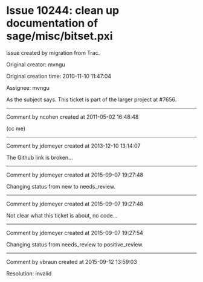 # Issue 10244: clean up documentation of sage/misc/bitset.pxi

Issue created by migration from Trac.

Original creator: mvngu

Original creation time: 2010-11-10 11:47:04

Assignee: mvngu

As the subject says. This ticket is part of the larger project at #7656.


---

Comment by ncohen created at 2011-05-02 16:48:48

(cc me)


---

Comment by jdemeyer created at 2013-12-10 13:14:07

The Github link is broken...


---

Comment by jdemeyer created at 2015-09-07 19:27:48

Changing status from new to needs_review.


---

Comment by jdemeyer created at 2015-09-07 19:27:48

Not clear what this ticket is about, no code...


---

Comment by jdemeyer created at 2015-09-07 19:27:54

Changing status from needs_review to positive_review.


---

Comment by vbraun created at 2015-09-12 13:59:03

Resolution: invalid
